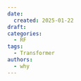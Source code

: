 ```yaml
---
date:
  created: 2025-01-22
draft: 
categories:
  - RF
tags:
  - Transformer
authors:
  - why
---
```

<!-- more -->

